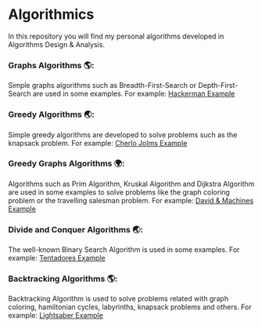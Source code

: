 # Algorithmics
In this repository you will find my personal algorithms developed in Algorithms Design &amp; Analysis.

### Graphs Algorithms 🌎:
Simple graphs algorithms such as Breadth-First-Search or Depth-First-Search are used in some examples.
For example: [Hackerman Example](https://github.com/BiggestGuille/Algorithmics/blob/main/Graphs%20Algorithms/samples-Hackerman/hackerman.py)

### Greedy Algorithms 🌏:
Simple greedy algorithms are developed to solve problems such as the knapsack problem.
For example: [Cherlo Jolms Example](https://github.com/BiggestGuille/Algorithmics/blob/main/Greedy%20Algorithms/samples-Cherlo%20Jolms/cherloJolms.py)

### Greedy Graphs Algorithms 🌍:
Algorithms such as Prim Algorithm, Kruskal Algorithm and Dijkstra Algorithm are used in some examples to solve problems like the graph coloring problem or the travelling salesman problem.
For example: [David & Machines Example](https://github.com/BiggestGuille/Algorithmics/blob/main/Mix/Divad%20Basbil%20y%20las%20maquinas/divadBasbil.py)

### Divide and Conquer Algorithms 🌏:
The well-known Binary Search Algorithm is used in some examples.
For example: [Tentadores Example](https://github.com/BiggestGuille/Algorithmics/blob/main/Mix/Tentadores/tentadores.py)

### Backtracking Algorithms 🌎:
Backtracking Algorithm is used to solve problems related with graph coloring, hamiltonian cycles, labyrinths, knapsack problems and others.
For example: [Lightsaber Example](https://github.com/BiggestGuille/Algorithmics/blob/main/Mix/Sable%20laser/sableLaser.py)

